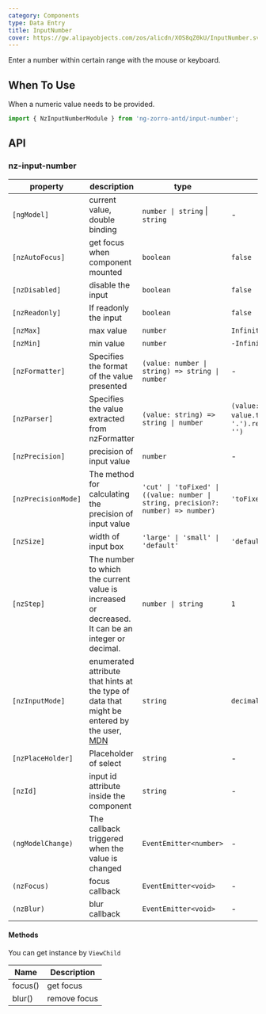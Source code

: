 ```yaml
---
category: Components
type: Data Entry
title: InputNumber
cover: https://gw.alipayobjects.com/zos/alicdn/XOS8qZ0kU/InputNumber.svg
---
```


Enter a number within certain range with the mouse or keyboard.

## When To Use

When a numeric value needs to be provided.

```ts
import { NzInputNumberModule } from 'ng-zorro-antd/input-number';
```

## API

### nz-input-number

| property            | description | type | default |
|---------------------| ----------- | ---- | ------- |
| `[ngModel]`         | current value, double binding | `number \| string`  \|  `string` | - |
| `[nzAutoFocus]`     | get focus when component mounted | `boolean` | `false` |
| `[nzDisabled]`      | disable the input | `boolean` | `false` |
| `[nzReadonly]`      | If readonly the input | `boolean` | `false` |
| `[nzMax]`           | max value | `number` | `Infinity` |
| `[nzMin]`           | min value | `number` | `-Infinity` |
| `[nzFormatter]`     | Specifies the format of the value presented | `(value: number \| string) => string \| number` | - |
| `[nzParser]`        | Specifies the value extracted from nzFormatter | `(value: string) => string \| number` | `(value: string) => value.trim().replace(/。/g, '.').replace(/[^\w\.-]+/g, '')` |
| `[nzPrecision]`     | precision of input value | `number` | - |
| `[nzPrecisionMode]` | The method for calculating the precision of input value | `'cut' \| 'toFixed' \| ((value: number \| string, precision?: number) => number)` | `'toFixed'` |
| `[nzSize]`          | width of input box | `'large' \| 'small' \| 'default'` | `'default'` |
| `[nzStep]`          | The number to which the current value is increased or decreased. It can be an integer or decimal. | `number \| string` | `1` |
| `[nzInputMode]`     | enumerated attribute that hints at the type of data that might be entered by the user, [MDN](https://developer.mozilla.org/en-US/docs/Web/HTML/Global_attributes/inputmode) | `string` | `decimal` |
| `[nzPlaceHolder]`   | Placeholder of select | `string` | - |
| `[nzId]`            | input id attribute inside the component| `string` | - |
| `(ngModelChange)`   | The callback triggered when the value is changed | `EventEmitter<number>` | - |
| `(nzFocus)`         | focus callback | `EventEmitter<void>` | - |
| `(nzBlur)`          | blur callback | `EventEmitter<void>` | - |

#### Methods

You can get instance by `ViewChild`

| Name | Description |
| ---- | ----------- |
| focus() | get focus |
| blur() | remove focus |
